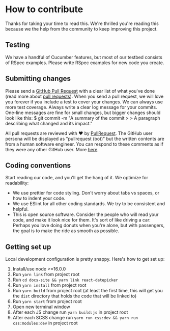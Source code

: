 # How to contribute

Thanks for taking your time to read this. We're thrilled you're reading this because we the help from the community to keep improving this project.

## Testing

We have a handful of Cucumber features, but most of our testbed consists of RSpec examples. Please write RSpec examples for new code you create.

## Submitting changes

Please send a [GitHub Pull Request](https://github.com/Hacker0x01/react-datepicker/pull/new/main) with a clear list of what you've done (read more about [pull requests](https://help.github.com/articles/about-pull-requests/)). When you send a pull request, we will love you forever if you include a test to cover your changes. We can always use more test coverage.
Always write a clear log message for your commits. One-line messages are fine for small changes, but bigger changes should look like this:
\$ git commit -m "A summary of the commit > > A paragraph describing what changed and its impact."

All pull requests are reviewed with :heart: by [PullRequest](https://www.pullrequest.com/).
The GitHub user persona will be displayed as "pullrequest (bot)" but the written contents are from a human software engineer. You can respond to these comments as if they were any other GitHub user. More [here](https://docs.pullrequest.com/customer-documentation/assign-code-review-to-pull-request-network/collaborating-with-pullrequest-reviewers#addressing-pullrequest-reviewers-in-comments).

## Coding conventions

Start reading our code, and you'll get the hang of it. We optimize for readability:

- We use prettier for code styling. Don't worry about tabs vs spaces, or how to indent your code.
- We use ESlint for all other coding standards. We try to be consistent and helpful.
- This is open source software. Consider the people who will read your code, and make it look nice for them. It's sort of like driving a car: Perhaps you love doing donuts when you're alone, but with passengers, the goal is to make the ride as smooth as possible.

## Getting set up

Local development configuration is pretty snappy. Here's how to get set up:

1. Install/use node >=16.0.0
1. Run `yarn link` from project root
1. Run `cd docs-site && yarn link react-datepicker`
1. Run `yarn install` from project root
1. Run `yarn build` from project root (at least the first time, this will get you the `dist` directory that holds the code that will be linked to)
1. Run `yarn start` from project root
1. Open new terminal window
1. After each JS change run `yarn build:js` in project root
1. After each SCSS change run `yarn run css:dev && yarn run css:modules:dev` in project root
